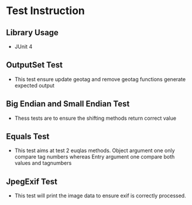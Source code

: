 # Test Instruction

## Library Usage
- JUnit 4

## OutputSet Test
- This test ensure update geotag and remove geotag functions generate expected output

## Big Endian and Small Endian Test
- Thess tests are to ensure the shifting methods return correct value

## Equals Test
- This test aims at test 2 euqlas methods. Object argument one only compare tag numbers whereas Entry argument one compare both values and tagnumbers

## JpegExif Test
- This test will print the image data to ensure exif is correctly processed.
